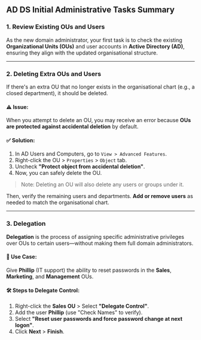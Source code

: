 ## AD DS Initial Administrative Tasks Summary

### 1. Review Existing OUs and Users

As the new domain administrator, your first task is to check the existing **Organizational Units (OUs)** and user accounts in **Active Directory (AD)**, ensuring they align with the updated organisational structure.

---

### 2. Deleting Extra OUs and Users

If there's an extra OU that no longer exists in the organisational chart (e.g., a closed department), it should be deleted.

#### ⚠️ Issue:
When you attempt to delete an OU, you may receive an error because **OUs are protected against accidental deletion** by default.

#### ✅ Solution:
1. In AD Users and Computers, go to `View > Advanced Features`.
2. Right-click the OU > `Properties` > `Object` tab.
3. Uncheck **"Protect object from accidental deletion"**.
4. Now, you can safely delete the OU.

> Note: Deleting an OU will also delete any users or groups under it.

Then, verify the remaining users and departments. **Add or remove users** as needed to match the organisational chart.

---

### 3. Delegation

**Delegation** is the process of assigning specific administrative privileges over OUs to certain users—without making them full domain administrators.

#### 📌 Use Case:
Give **Phillip** (IT support) the ability to reset passwords in the **Sales**, **Marketing**, and **Management** OUs.

#### 🛠️ Steps to Delegate Control:
1. Right-click the **Sales OU** > Select **"Delegate Control"**.
2. Add the user **Phillip** (use "Check Names" to verify).
3. Select **"Reset user passwords and force password change at next logon"**.
4. Click **Next** > **Finish**.



